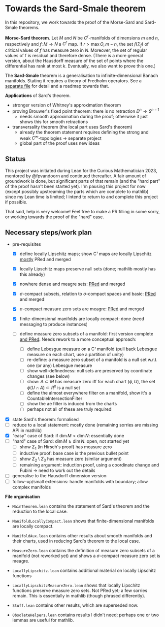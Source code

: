 # Towards the Sard-Smale theorem
In this repository, we work towards the proof of the Morse-Sard and Sard-Smale theorems.

**Morse-Sard theorem.** Let $M$ and $N$ be $C^r$-manifolds of dimensions $m$ and $n$, respectively and $f\colon M\to N$ a $C^r$ map. If $r > \max {O,m - n}$, the set $f(\Sigma_f)$ of critical values of $f$ has measure zero in $N$. Moreover, the set of regular values of f is residual and therefore dense.
(There is a more general version, about the Hausdorff measure of the set of points where the differential has rank at most $k$. Eventually, we also want to prove this one.)

The **Sard-Smale** theorem is a generalisation to infinite-dimensional Banach manifolds. Stating it requires a theory of Fredholm operators. See a [separate file](Roadmap_towards_Sard-Smale.md) for detail and a roadmap towards that.

**Applications** of Sard's theorem.
- stronger version of Whitney's approximation theorem
- proving Brouwer's fixed point theorem: there is no retraction $D^n\to S^{n-1}$
  - needs smooth approximation during the proof; otherwise it just shows this for smooth retractions
- transversality theorem (the local part uses Sard's theorem)
  - already the theorem statement requires defining the strong and weak $C^\infty$-topologies -> separate project
  - global part of the proof uses new ideas

## Status
This project was initiated during Lean for the Curious Mathematician 2023, mentored by @fpvandoorn and continued thereafter.
A fair amount of groundwork is done, but significant parts of that remain (and the "hard part" of the proof hasn't been started yet).
I'm pausing this project for now (except possibly upstreaming the parts which are complete to mathlib) since my Lean time is limited; I intend to return to and complete this project if possible.

That said, help is very welcome! Feel free to make a PR filling in some sorry, or working towards the proof of the "hard" case.

## Necessary steps/work plan
- pre-requisites
  - [x] define locally Lipschitz maps; show C¹ maps are locally Lipschitz
     [mostly](https://github.com/leanprover-community/mathlib4/pull/7314) PRed and merged
  - [x] locally Lipschitz maps preserve null sets (done; mathlib mostly has this already)
  - [x] nowhere dense and meagre sets: [PRed](https://github.com/leanprover-community/mathlib4/pull/7180) and merged
  - [x] $\sigma$-compact subsets, relation to $\sigma$-compact spaces and basic: [PRed](https://github.com/leanprover-community/mathlib4/pull/7576) and merged
  - [x] $\sigma$-compact measure zero sets are meagre: [PRed](https://github.com/leanprover-community/mathlib4/pull/7640) and merged
  - [x] finite-dimensional manifolds are locally compact: done (need messaging to produce instances)

  - [ ] define measure zero subsets of a manifold: first version complete [and PRed](https://github.com/leanprover-community/mathlib4/pull/7076). Needs rework to a more conceptual approach:
    - [ ] define Lebesgue measure on a C¹ manifold (pull back Lebesgue measure on each chart, use a partition of unity)
    - [ ] re-define: a measure zero subset of a manifold is a null set w.r.t. one (or any) Lebesgue measure
    - [ ] show well-definedness: null sets are preserved by coordinate changes (see below)
    - [ ] show: $A\subset M$ has measure zero iff for each chart $(\phi,U)$, the set $\phi(U\cap A)\subset R^n$ is a null set
    - [ ] define the almost everywhere filter on a manifold, show it's a CountableIntersectionFilter
    - [ ] show the ae filter is induced from the charts
    - [ ] perhaps not all of these are truly required
- [x] state Sard's theorem: formalised
- [ ] reduce to a local statement: mostly done (remaining sorries are missing API in mathlib)
- [x] "easy" case of Sard: if $\dim{M}<\dim{N}$: essentially done
- [ ] "hard" case of Sard: $\dim{M}\geq\dim{N}$: open, not started yet
  - [ ] show $\Sigma_1$ (in Hirsch's proof) has measure zero
  - [ ] inductive proof: base case is the previous bullet point
  - [ ] show $\Sigma_2\setminus\Sigma_3$ has measure zero (similar argument)
  - [ ] remaining argument: induction proof, using a coordinate change and Fubini -> need to work out the details
- [ ] generalise to the Hausdorff dimension version
- [ ] follow-up/small extensions: handle manifolds with boundary; allow complex manifolds

**File organisation**
- `MainTheorem.lean` contains the statement of Sard's theorem and the reduction to the local case.
- `ManifoldLocallyCompact.lean` shows that finite-dimensional manifolds are locally compact.
- `ManifoldAux.lean` contains other results about smooth manifolds and their charts, used in reducing Sard's theorem to the local case.
- `MeasureZero.lean` contains the definition of measure zero subsets of a manifold (not reworked yet) and shows a $\sigma$-compact measure zero set is meagre.

- `LocallyLipschitz.lean` contains additional material on locally Lipschitz functions
- `LocallyLipschitzMeasureZero.lean` shows that locally Lipschitz functions preserve measure zero sets. Not PRed yet; a few sorries remain. This is essentially in mathlib (though phrased differently).
- `Stuff.lean` contains other results, which are superseded now.
- `ObsoleteHelpers.lean` contains results I didn't need; perhaps one or two lemmas are useful for mathlib.

